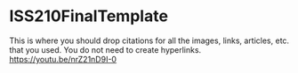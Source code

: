# ISS210FinalTemplate
This is where you should drop citations for all the images, links, articles, etc. that you used. You do not need to create hyperlinks.
https://youtu.be/nrZ21nD9I-0
